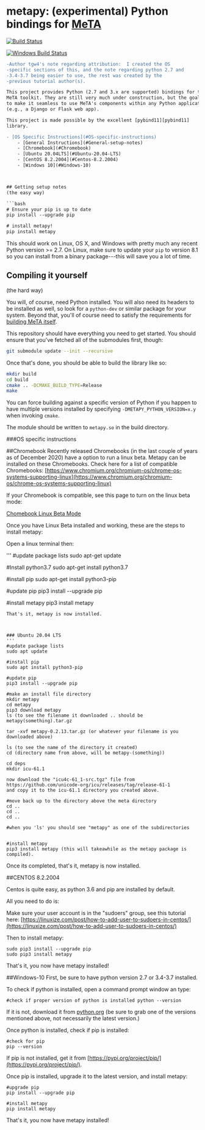 # metapy: (experimental) Python bindings for [MeTA][meta]

[![Build Status](https://travis-ci.org/meta-toolkit/metapy.svg?branch=master)](https://travis-ci.org/meta-toolkit/metapy)

[![Windows Build Status](https://ci.appveyor.com//api/projects/status/github/meta-toolkit/metapy?svg=true&branch=master)](https://ci.appveyor.com/project/skystrife/metapy)

```diff
-Author tgw4's note regarding attribution:  I created the OS
-specific sections of this, and the note regarding python 2.7 and
-3.4-3.7 being easier to use, the rest was created by the
-previous tutorial author(s).

This project provides Python (2.7 and 3.x are supported) bindings for the
MeTA toolkit. They are still very much under construction, but the goal is
to make it seamless to use MeTA's components within any Python application
(e.g., a Django or Flask web app).

This project is made possible by the excellent [pybind11][pybind11]
library.

- [OS Specific Instructions](#OS-specific-instructions)
    - [General Instructions](#General-setup-notes)
    - [Chromebook](#Chromebook)
    - [Ubuntu 20.04LTS](#Ubuntu-20.04-LTS)
    - [CentOS 8.2.2004](#Centos-8.2.2004)
    - [Windows 10](#Windows-10)



## Getting setup notes
(the easy way)

```bash
# Ensure your pip is up to date
pip install --upgrade pip

# install metapy!
pip install metapy
```

This should work on Linux, OS X, and Windows with pretty much any recent
Python version >= 2.7. On Linux, make sure to update your `pip` to version
8.1 so you can install from a binary package---this will save you a lot of
time.

## Compiling it yourself
(the hard way)

You will, of course, need Python installed. You will also need its headers
to be installed as well, so look for a `python-dev` or similar package for
your system. Beyond that, you'll of course need to satisfy the requirements
for [building MeTA itself][build-guide].

This repository should have everything you need to get started. You should
ensure that you've fetched all of the submodules first, though:

```bash
git submodule update --init --recursive
```

Once that's done, you should be able to build the library like so:

```bash
mkdir build
cd build
cmake .. -DCMAKE_BUILD_TYPE=Release
make
```

You can force building against a specific version of Python if you happen
to have multiple versions installed by specifying
`-DMETAPY_PYTHON_VERSION=x.y` when invoking `cmake`.

The module should be written to `metapy.so` in the build directory.

###OS specific instructions

##Chromebook
Recently released Chromebooks (in the last couple of years as of December 2020) have a option to run a linux beta.  Metapy can be installed on these Chromebooks.  Check here for a list of compatible Chromebooks:  [https://www.chromium.org/chromium-os/chrome-os-systems-supporting-linux](https://www.chromium.org/chromium-os/chrome-os-systems-supporting-linux)

If your Chromebook is compatible, see this page to turn on the linux beta mode:

[Chomebook Linux Beta Mode](https://support.google.com/chromebook/answer/9145439)

Once you have Linux Beta installed and working, these are the steps to install metapy:

Open a linux terminal then:

'''
#update package lists
sudo apt-get update

#Install python3.7
sudo apt-get install python3.7

#install pip
sudo apt-get install python3-pip

#update pip
pip3 install --upgrade pip

#install metapy
pip3 install metapy

```
That's it, metapy is now installed.



### Ubuntu 20.04 LTS
'''
#update package lists
sudo apt update

#install pip
sudo apt install python3-pip

#update pip
pip3 install --upgrade pip

#make an install file directory
mkdir metapy
cd metapy
pip3 download metapy
ls (to see the filename it downloaded .. should be metapy(something).tar.gz

tar -xvf metapy-0.2.13.tar.gz (or whatever your filename is you downloaded above)

ls (to see the name of the directory it created)
cd (directory name from above, will be metapy-(something))

cd deps
mkdir icu-61.1

now download the "icu4c-61_1-src.tgz" file from https://github.com/unicode-org/icu/releases/tag/release-61-1
and copy it to the icu-61.1 directory you created above.

#move back up to the directory above the meta directory
cd ..
cd ..
cd ..

#when you 'ls' you should see "metapy" as one of the subdirectories


#install metapy 
pip3 install metapy (this will takeawhile as the metapy package is compiled).
```
Once its completed, that's it, metapy is now installed.



##CENTOS 8.2.2004

Centos is quite easy, as python 3.6 and pip are installed by 
default.

All you need to do is:

Make sure your user account is in the "sudoers" group, see this tutorial here:
[https://linuxize.com/post/how-to-add-user-to-sudoers-in-centos/](https://linuxize.com/post/how-to-add-user-to-sudoers-in-centos/)


Then to install metapy:
```
sudo pip3 install --upgrade pip
sudo pip3 install metapy
```

That's it, you now have metapy installed!


##Windows-10
First, be sure to have python version 2.7 or 3.4-3.7 installed.

To check if python is installed, open a command prompt window an type:

``
#check if proper version of python is installed
python --version
``

If it is not, download it from [python.org](python.org) (be sure to grab one of the versions mentioned above, not necessarily the latest version.)

Once python is installed, check if pip is installed:

```
#check for pip
pip --version
```

If pip is not installed, get it from [https://pypi.org/project/pip/](https://pypi.org/project/pip/).

Once pip is installed, upgrade it to the latest version, and install metapy:
```
#upgrade pip
pip install --upgrade pip

#install metapy
pip install metapy
```

That's it, you now have metapy installed!



[meta]: https://meta-toolkit.org
[pybind11]: https://github.com/pybind/pybind11
[build-guide]: https://meta-toolkit.org/setup-guide.html
